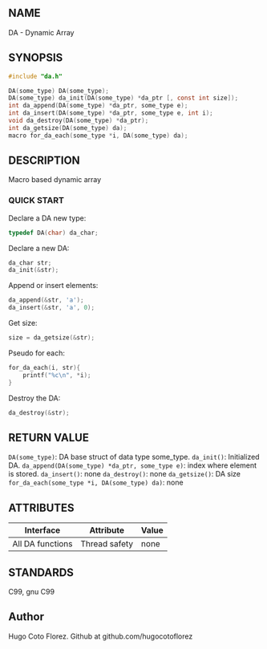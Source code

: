 ## NAME
DA - Dynamic Array

## SYNOPSIS
``` c
#include "da.h"

DA(some_type) DA(some_type);
DA(some_type) da_init(DA(some_type) *da_ptr [, const int size]);
int da_append(DA(some_type) *da_ptr, some_type e);
int da_insert(DA(some_type) *da_ptr, some_type e, int i);
void da_destroy(DA(some_type) *da_ptr);
int da_getsize(DA(some_type) da);
macro for_da_each(some_type *i, DA(some_type) da);
```

## DESCRIPTION

Macro based dynamic array

### QUICK START

Declare a DA new type:
``` c
typedef DA(char) da_char;
```

Declare a new DA:
``` c
da_char str;
da_init(&str);
```

Append or insert elements:
``` c
da_append(&str, 'a');
da_insert(&str, 'a', 0);
```

Get size:
``` c
size = da_getsize(&str);
```

Pseudo for each:
``` c
for_da_each(i, str){
    printf("%c\n", *i);
}
```

Destroy the DA:
``` c
da_destroy(&str);
```
## RETURN VALUE
`DA(some_type)`: DA base struct of data type some_type.
`da_init()`: Initialized DA.
`da_append(DA(some_type) *da_ptr, some_type e)`: index where element is stored.
`da_insert()`: none
`da_destroy()`: none
`da_getsize()`: DA size
`for_da_each(some_type *i, DA(some_type) da)`: none

## ATTRIBUTES
| Interface | Attribute | Value |
| --- | --- | --- |
| All DA functions | Thread safety | none |

## STANDARDS
C99, gnu C99

## Author

Hugo Coto Florez. Github at github.com/hugocotoflorez
